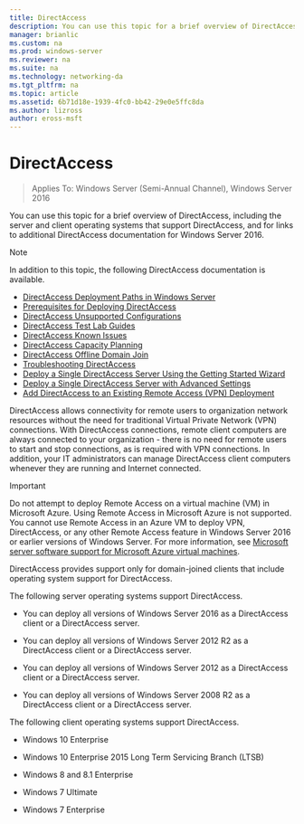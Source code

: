 ```yaml
---
title: DirectAccess
description: You can use this topic for a brief overview of DirectAccess in Windows Server 2016.
manager: brianlic
ms.custom: na
ms.prod: windows-server
ms.reviewer: na
ms.suite: na
ms.technology: networking-da
ms.tgt_pltfrm: na
ms.topic: article
ms.assetid: 6b71d18e-1939-4fc0-bb42-29e0e5ffc8da
ms.author: lizross
author: eross-msft
---
```

# DirectAccess

>Applies To: Windows Server (Semi-Annual Channel), Windows Server 2016

You can use this topic for a brief overview of DirectAccess, including the server and client operating systems that support DirectAccess, and for links to additional DirectAccess documentation for Windows Server 2016.  
  
> [!NOTE]  
> In addition to this topic, the following DirectAccess documentation is available.  
>   
> -   [DirectAccess Deployment Paths in Windows Server](DirectAccess-Deployment-Paths-in-Windows-Server.md)  
> -   [Prerequisites for Deploying DirectAccess](Prerequisites-for-Deploying-DirectAccess.md)  
> -   [DirectAccess Unsupported Configurations](DirectAccess-Unsupported-Configurations.md)  
> -   [DirectAccess Test Lab Guides](DirectAccess-Test-Lab-Guides.md)  
> -   [DirectAccess Known Issues](DirectAccess-Known-Issues.md)  
> -   [DirectAccess Capacity Planning](DirectAccess-Capacity-Planning.md) 
> -   [DirectAccess Offline Domain Join](DirectAccess-Offline-Domain-Join.md)  
> -   [Troubleshooting DirectAccess](Troubleshooting-DirectAccess.md)  
> -   [Deploy a Single DirectAccess Server Using the Getting Started Wizard](single-server-wizard/Deploy-a-Single-DirectAccess-Server-Using-the-Getting-Started-Wizard.md)  
> -   [Deploy a Single DirectAccess Server with Advanced Settings](single-server-advanced/Deploy-a-Single-DirectAccess-Server-with-Advanced-Settings.md)  
> -   [Add DirectAccess to an Existing Remote Access (VPN) Deployment](add-to-existing-vpn/Add-DirectAccess-to-an-Existing-Remote-Access-VPN-Deployment.md)  
  
DirectAccess  allows connectivity for remote users to organization network resources without the need for traditional Virtual Private Network (VPN) connections. With DirectAccess connections, remote client computers are always connected to your organization - there is no need for remote users to start and stop connections, as is required with VPN connections. In addition, your IT administrators can manage DirectAccess client computers whenever they are running and Internet connected.

>[!IMPORTANT]
>Do not attempt to deploy Remote Access on a virtual machine \(VM\) in Microsoft Azure. Using Remote Access in Microsoft Azure is not supported. You cannot use Remote Access in an Azure VM to deploy VPN, DirectAccess, or any other Remote Access feature in Windows Server 2016 or earlier versions of Windows Server. For more information, see [Microsoft server software support for Microsoft Azure virtual machines](https://support.microsoft.com/help/2721672/microsoft-server-software-support-for-microsoft-azure-virtual-machines).
  
DirectAccess provides support only for domain-joined clients that include operating system support for DirectAccess.  
  
The following server operating systems support DirectAccess.  
  
-   You can deploy all versions of  Windows Server 2016 as a DirectAccess client or a DirectAccess server.  
  
-   You can deploy all versions of Windows Server 2012 R2 as a DirectAccess client or a DirectAccess server.  
  
-   You can deploy all versions of Windows Server 2012 as a DirectAccess client or a DirectAccess server.  
  
-   You can deploy all versions of Windows Server 2008 R2 as a DirectAccess client or a DirectAccess server.  
  
The following client operating systems support DirectAccess.  
  
-   Windows 10 Enterprise  
  
-   Windows 10 Enterprise 2015 Long Term Servicing Branch (LTSB)  
  
-   Windows 8 and 8.1 Enterprise  
  
-   Windows 7 Ultimate  
  
-   Windows 7 Enterprise
